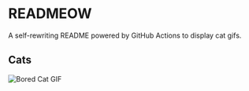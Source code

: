 # READMEOW

A self-rewriting README powered by GitHub Actions to display cat gifs.

## Cats

![Bored Cat GIF](https://media4.giphy.com/media/mlvseq9yvZhba/200.gif?cid=9acd02da4zf3yu3zlk9uilbvqp93xahcnyioswifopdfmu91&ep=v1_gifs_search&rid=200.gif&ct=g)
